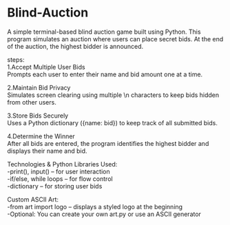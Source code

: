 # Blind-Auction
A simple terminal-based blind auction game built using Python. 
This program simulates an auction where users can place secret bids. 
At the end of the auction, the highest bidder is announced.

steps:
<br>1.Accept Multiple User Bids
<br>Prompts each user to enter their name and bid amount one at a time.

2.Maintain Bid Privacy
<br>Simulates screen clearing using multiple \n characters to keep bids hidden from other users.

3.Store Bids Securely
<br>Uses a Python dictionary ({name: bid}) to keep track of all submitted bids.

4.Determine the Winner
<br>After all bids are entered, the program identifies the highest bidder and displays their name and bid.

Technologies & Python Libraries Used:
<br>-print(), input() – for user interaction
<br>-if/else, while loops – for flow control
<br>-dictionary – for storing user bids

Custom ASCII Art:
<br>-from art import logo – displays a styled logo at the beginning
<br>-Optional: You can create your own art.py or use an ASCII generator
